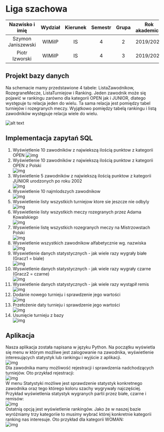 # Liga szachowa


| Nazwisko i imię | Wydział | Kierunek | Semestr | Grupa | Rok akademicki |
| :-------------: | :-----: | :------: | :-----: | :---: | :------------: |
| Szymon Janiszewski         | WIMiIP  | IS       |   4     | 2     | 2019/2020      |
| Piotr Izworski         | WIMiIP  | IS       |   4     | 3     | 2019/2020      |
## Projekt bazy danych
Na schemacie mamy przedstawione 4 tabele: ListaZawodnikow, RozegraneMecze, ListaTurniejow i Ranking.
Jeden zawodnik może się pojawić w rankingu zarówno dla kategorii OPEN jak i JUNIOR, dlatego występuje tu relacja jeden do wielu. Ta sama relacja jest pomiędzy tabel turniejów i rozegranych meczy.
Wyjątkowo pomiędzy tabelą rankingu i listą zawodników występuje relacja wiele do wielu.

![alt text](https://raw.githubusercontent.com/phajder-databases/db2020-project-liga-szachowa/3688e88b3ad2ce7247aa0670a20d7dbe8e569d02/resources/LigaSzachowa.svg)
## Implementacja zapytań SQL
1. Wyświetlenie 10 zawodników z najwiekszą ilością punktow z kategorii OPEN 
![img](https://i.imgur.com/dgUZw1g.png)
2. Wyświetlenie 10 zawodników z najwiekszą ilością punktow z kategorii OPEN z Polski <br>
![img](https://i.imgur.com/Yfk8bkK.png)
3. Wyświetlenie 5 zawodników z najwiekszą ilością punktow z kategorii JUNIOR urodzonych po roku 2002 <br>
![img](https://i.imgur.com/oW6rD4l.png)
4. Wyswietlenie 10 najmlodszych zawodnikow <br>
![img](https://i.imgur.com/GGLb44o.png)
5. Wyswietlenie listy wszystkich turniejow ktore sie jeszcze nie odbyly <br> 
![img](https://i.imgur.com/v3C4GAG.png)
6. Wyswietlenie listy wszystkich meczy rozegranych przez Adama Kowalskiego <br>
![img](https://i.imgur.com/kFMTs10.png)
7. Wyswietlenie listę wszystkich rozegranych meczy na Mistrzowstach Polski <br>
![img](https://i.imgur.com/8jFS10H.png)
8. Wyswietlenie wszystkich zawodnikow alfabetycznie wg. nazwiska <br>
![img](https://i.imgur.com/NUcXFgW.png)
9. Wyswietlenie danych statystycznych - jak wiele razy wygrały białe (Gracz1 = biale) <br>
![img](https://i.imgur.com/PcBOc09.png)
10. Wyswietlenie danych statystycznych - jak wiele razy wygrały czarne (Gracz2 = czarne) <br>
![img](https://i.imgur.com/B6qW1bs.png)
11. Wyswietlenie danych statystycznych - jak wiele razy wystąpił remis <br>
![img](https://i.imgur.com/qDJHnMe.png)
12. Dodanie nowego turnieju i sprawdzenie jego wartości <br>
![img](https://i.imgur.com/Y9IV6jK.png)
13. Przełożenie daty turnieju i sprawdzenie jego wartości <br>
![img](https://i.imgur.com/KmzY90R.png)
14. Usunięcie turnieju z bazy <br>
![img](https://i.imgur.com/klzHEQW.png)
## Aplikacja
Nasza aplikacja została napisana w języku Python. Na początku wyświetla się menu w którym możliwe jest zalogowanie
na zawodnika, wyświetlenie interesujących statystyk lub rankingu i wyjście z aplikacji. <br>
![img](https://i.imgur.com/Ak8ohHo.png) <br>
Dla zawodnika mamy możliwość rejestracji i sprawdzenia nadchodzących turniejów. Oto przykład rejestracji: <br>
![img](https://i.imgur.com/AHCbAM5.png) <br>
W menu Statystyki możliwe jest sprawdzenie statystyk konkretnego zawodnika oraz tego którego koloru szachy wygrywały najczęściej. Przykład wyświetlenia statystyk wygranych partii przez białe, czarne i remisów: <br>
![img](https://i.imgur.com/YNQeR5O.png) <br>
Ostatnią opcją jest wyświetlenie rankingów. Jako że w naszej bazie wyróżniamy trzy kategoriie to musimy wybrać której konkretnie kategorii ranking nas interesuje. Oto przykład dla kategorii WOMAN: <br>
![img](https://i.imgur.com/rkQNuEf.png) <br>


